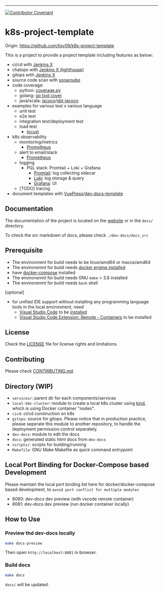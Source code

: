 [Jenkins X]: https://jenkins-x.io/
[lighthouse]: https://github.com/jenkins-x/lighthouse
[sonarqube]: https://github.com/SonarSource/sonarqube
[coverage.py]: https://github.com/nedbat/coveragepy
[go tool cover]: https://golang.org/cmd/cover/
[jacoco]: https://www.eclemma.org/jacoco/
[sbt-jacoco]: https://www.scala-sbt.org/sbt-jacoco/
[kind]: https://kind.sigs.k8s.io/
[locust]: https://locust.io/
[dev-docs-template]: https://github.com/lisy09/dev-docs-template
[VuePress]: https://vuepress.vuejs.org/
[vscode]: https://code.visualstudio.com/
[install vscode]: https://code.visualstudio.com/docs/setup/setup-overview
[vscode remote container]: https://marketplace.visualstudio.com/items?itemName=ms-vscode-remote.remote-containers
[Promtail]: https://grafana.com/docs/loki/latest/clients/promtail/
[Loki]: https://grafana.com/oss/loki/
[Grafana]: https://grafana.com/grafana/
[Prometheus]: https://prometheus.io/

---
[![Contributor Covenant](https://img.shields.io/badge/Contributor%20Covenant-v2.0%20adopted-ff69b4.svg)](meta/CODE_OF_CONDUCT.md)

# k8s-project-template

Origin: https://github.com/lisy09/k8s-project-template

This is a project to provide a project template including features as below:
- ci/cd with [Jenkins X][Jenkins X]
- chatops with [Jenkins X (lighthouse)][lighthouse]
- gitops with [Jenkins X][Jenkins X]
- source code scan with [sonarqube][sonarqube]
- code coverage:
  - python: [coverage.py][coverage.py]
  - golang: [go tool cover][go tool cover]
  - java/scala: [jacoco][jacoco]/[sbt-jacoco][sbt-jacoco]
- examples for various test x various language
  - unit test
  - e2e test
  - integration test/deployment test
  - load test 
    - [locust][locust]
- k8s observability
  - monitoring/metrics
    - [Prometheus][Prometheus]
  - alert to email/slack
    - [Prometheus][Prometheus]
  - logging
    - PGL stack: Promtail + Loki + Grafana
      - [Promtail][Promtail]: log collecting sidecar
      - [Loki][Loki]: log storage & query
      - [Grafana][Grafana]: UI
  - [TODO] tracing
- document templates with [VuePress][VuePress]/[dev-docs-template][dev-docs-template]

## Documentation

The documentation of the project is located on the [website]() or in the `docs/` directory.

To check the src markdown of docs, please check `./dev-docs/docs_src`

## Prerequisite

- The environment for build needs to be linux/amd64 or macos/amd64
- The environemnt for build needs [docker engine installed](https://docs.docker.com/engine/install/)
- have [docker-compose](https://docs.docker.com/compose/install/) installed
- The environemnt for build needs GNU `make` > 3.8 installed
- The environemnt for build needs `bash` shell

[optional]
- for unified IDE support without installing any programming language tools in the local environment, need 
  - [Visual Studio Code][vscode] to be [installed][install vscode]
  - [Visual Studio Code Extension: Remote - Containers][vscode remote container] to be installed

## License
Check the [LICENSE](LICENSE.md) file for license rights and limitations.

## Contributing

Please check [CONTRIBUTING.md](meta/CONTRIBUTING.md).

## Directory (WIP)

- `services/`: parent dir for each components/services
- `local-k8s-cluster`: module to create a local k8s cluster using [kind][kind], which is using Docker container "nodes".
- `cicd`: ci/cd construction on k8s
- `gitops`: source for gitops. Please notice that in production practice, please seperate this module to another repository, to handle the deployment permission control separately.
- `dev-docs`: module to edit the docs
- `docs`: generated static html docs from `dev-docs`
- `scripts/`: scripts for building/running
- `Makefile`: GNU Make Makefile as quick command entrypoint

## Local Port Binding for Docker-Compose based Development

Please maintain the local port binding list here for docker/docker-compose based development, to `avoid port conflict for multiple modules` 

- 8080: dev-docs dev preview (with vscode remote container)
- 8081: dev-docs dev preview (run docker container locally)

## How to Use

### Preview thd dev-docs locally

```bash
make docs-preview
```

Then open `http://localhost:8081` in browser.

### Build docs

```bash
make docs
```

`docs/` will be updated.